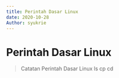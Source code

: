 ```yaml
---
title: Perintah Dasar Linux
date: 2020-10-28
Author: syukrie
---
```

# Perintah Dasar Linux
> Catatan Perintah Dasar Linux
ls 
cp
cd 
